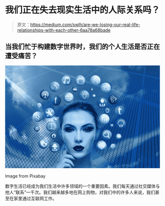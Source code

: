 # 我们正在失去现实生活中的人际关系吗？

> 原文：<https://medium.com/swlh/are-we-losing-our-real-life-relationships-with-each-other-6aa78a68bade>

## 当我们忙于构建数字世界时，我们的个人生活是否正在遭受痛苦？

![](img/27a9f0b9589f5d39a95043b395151f41.png)

Image from Pixabay

数字生活已经成为我们生活中许多领域的一个重要因素。我们每天通过社交媒体与他人“联系”一千次。我们越来越多地在网上购物，对我们中的许多人来说，我们甚至在家里通过互联网工作。